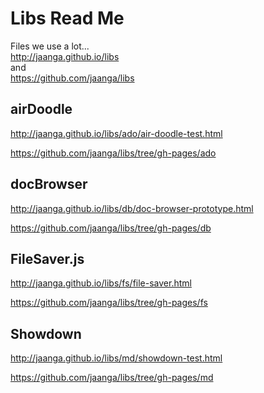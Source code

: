 Libs Read Me
============

Files we use a lot...  
<http://jaanga.github.io/libs>  
and  
<https://github.com/jaanga/libs>


## airDoodle
<http://jaanga.github.io/libs/ado/air-doodle-test.html>

<https://github.com/jaanga/libs/tree/gh-pages/ado>

## docBrowser
<http://jaanga.github.io/libs/db/doc-browser-prototype.html>

<https://github.com/jaanga/libs/tree/gh-pages/db>

## FileSaver.js
<http://jaanga.github.io/libs/fs/file-saver.html>

<https://github.com/jaanga/libs/tree/gh-pages/fs>

## Showdown
<http://jaanga.github.io/libs/md/showdown-test.html>

<https://github.com/jaanga/libs/tree/gh-pages/md>

